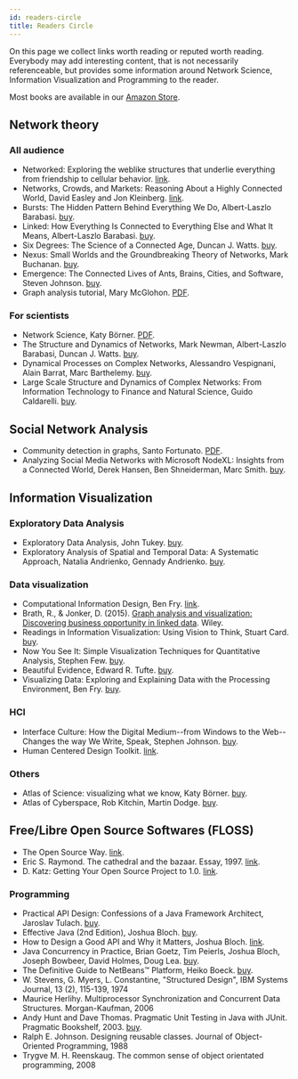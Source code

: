 ```yaml
---
id: readers-circle
title: Readers Circle
---
```


On this page we collect links worth reading or reputed worth reading. Everybody may add interesting content, that is not necessarily referenceable, but provides some information around Network Science, Information Visualization and Programming to the reader.

Most books are available in our [Amazon Store](http://astore.amazon.com/gephi-20).

## Network theory

### All audience

* Networked: Exploring the weblike structures that underlie everything from friendship to cellular behavior. [link](http://harvardmagazine.com/2010/05/networked).
* Networks, Crowds, and Markets: Reasoning About a Highly Connected World, David Easley and Jon Kleinberg. [link](http://www.cs.cornell.edu/home/kleinber/networks-book/).
* Bursts: The Hidden Pattern Behind Everything We Do, Albert-Laszlo Barabasi. [buy](http://astore.amazon.com/gephi-20/detail/0525951601).
* Linked: How Everything Is Connected to Everything Else and What It Means, Albert-Laszlo Barabasi. [buy](http://astore.amazon.com/gephi-20/detail/0452284392).
* Six Degrees: The Science of a Connected Age, Duncan J. Watts. [buy](http://astore.amazon.com/gephi-20/detail/0393325423).
* Nexus: Small Worlds and the Groundbreaking Theory of Networks, Mark Buchanan. [buy](http://astore.amazon.com/gephi-20/detail/0393324427).
* Emergence: The Connected Lives of Ants, Brains, Cities, and Software, Steven Johnson. [buy](http://astore.amazon.com/gephi-20/detail/0684868768).
* Graph analysis tutorial, Mary McGlohon. [PDF](http://carbon.videolectures.net/2008/active/icwsm08_seattle/icwsm08_mcglohon_gmtsma/icwsm08_mcglohon_gmtsma_01.pdf).

### For scientists

* Network Science, Katy Börner. [PDF](http://ivl.slis.indiana.edu/km/pub/2007-borner-arist.pdf).
* The Structure and Dynamics of Networks, Mark Newman, Albert-Laszlo Barabasi, Duncan J. Watts. [buy](http://astore.amazon.com/gephi-20/detail/0691113572).
* Dynamical Processes on Complex Networks, Alessandro Vespignani, Alain Barrat, Marc Barthelemy. [buy](http://astore.amazon.com/gephi-20/detail/0521879507).
* Large Scale Structure and Dynamics of Complex Networks: From Information Technology to Finance and Natural Science, Guido Caldarelli. [buy](http://astore.amazon.com/gephi-20/detail/981270664X).

## Social Network Analysis

* Community detection in graphs, Santo Fortunato. [PDF](http://arxiv.org/PS_cache/arxiv/pdf/0906/0906.0612v2.pdf).
* Analyzing Social Media Networks with Microsoft NodeXL: Insights from a Connected World, Derek Hansen, Ben Shneiderman, Marc Smith. [buy](http://astore.amazon.com/gephi-20/detail/0123822297).

## Information Visualization

### Exploratory Data Analysis

* Exploratory Data Analysis, John Tukey. [buy](http://astore.amazon.com/gephi-20/detail/0201076160).
* Exploratory Analysis of Spatial and Temporal Data: A Systematic Approach, Natalia Andrienko, Gennady Andrienko. [buy](http://astore.amazon.com/gephi-20/detail/3540259945).

### Data visualization

* Computational Information Design, Ben Fry. [link](http://benfry.com/phd/).
* Brath, R., & Jonker, D. (2015). [Graph analysis and visualization: Discovering business opportunity in linked data](http://eu.wiley.com/WileyCDA/WileyTitle/productCd-1118845846.html). Wiley.
* Readings in Information Visualization: Using Vision to Think, Stuart Card. [buy](http://astore.amazon.com/gephi-20/detail/1558605339).
* Now You See It: Simple Visualization Techniques for Quantitative Analysis, Stephen Few. [buy](http://astore.amazon.com/gephi-20/detail/0970601980).
* Beautiful Evidence, Edward R. Tufte. [buy](http://astore.amazon.com/gephi-20/detail/0961392177).
* Visualizing Data: Exploring and Explaining Data with the Processing Environment, Ben Fry. [buy](http://astore.amazon.com/gephi-20/detail/0596514557).

### HCI

* Interface Culture: How the Digital Medium--from Windows to the Web--Changes the way We Write, Speak, Stephen Johnson. [buy](http://astore.amazon.com/gephi-20/detail/0062514822).
* Human Centered Design Toolkit. [link](http://www.ideo.com/work/item/human-centered-design-toolkit/).

### Others

* Atlas of Science: visualizing what we know, Katy Börner. [buy](http://www.amazon.com/Atlas-Science-Visualizing-What-Know/dp/0262014459/).
* Atlas of Cyberspace, Rob Kitchin, Martin Dodge. [buy](http://astore.amazon.com/gephi-20/detail/0201745755).

## Free/Libre Open Source Softwares (FLOSS)

* The Open Source Way. [link](http://www.theopensourceway.org/).
* Eric S. Raymond. The cathedral and the bazaar. Essay, 1997. [link](http://www.catb.org/~esr/writings/cathedral-bazaar/cathedral-bazaar/).
* D. Katz: Getting Your Open Source Project to 1.0. [link](http://damienkatz.net/2010/07/getting_your_open_source_proje_1.html).

### Programming

* Practical API Design: Confessions of a Java Framework Architect, Jaroslav Tulach. [buy](http://astore.amazon.com/gephi-20/detail/1430209739).
* Effective Java (2nd Edition), Joshua Bloch. [buy](http://astore.amazon.com/gephi-20/detail/0321356683).
* How to Design a Good API and Why it Matters, Joshua Bloch. [link](http://static.googleusercontent.com/media/research.google.com/es//pubs/archive/32713.pdf).
* Java Concurrency in Practice, Brian Goetz, Tim Peierls, Joshua Bloch, Joseph Bowbeer, David Holmes, Doug Lea. [buy](http://astore.amazon.com/gephi-20/detail/0321349601).
* The Definitive Guide to NetBeans™ Platform, Heiko Boeck. [buy](http://astore.amazon.com/gephi-20/detail/1430224177).
* W. Stevens, G. Myers, L. Constantine, "Structured Design", IBM Systems Journal, 13 (2), 115-139, 1974
* Maurice Herlihy. Multiprocessor Synchronization and Concurrent Data Structures. Morgan-Kaufman, 2006
* Andy Hunt and Dave Thomas. Pragmatic Unit Testing in Java with JUnit. Pragmatic Bookshelf, 2003. [buy](http://www.amazon.com/Pragmatic-Unit-Testing-Java-JUnit/dp/0974514012).
* Ralph E. Johnson. Designing reusable classes. Journal of Object-Oriented Programming, 1988
* Trygve M. H. Reenskaug. The common sense of object orientated programming, 2008
